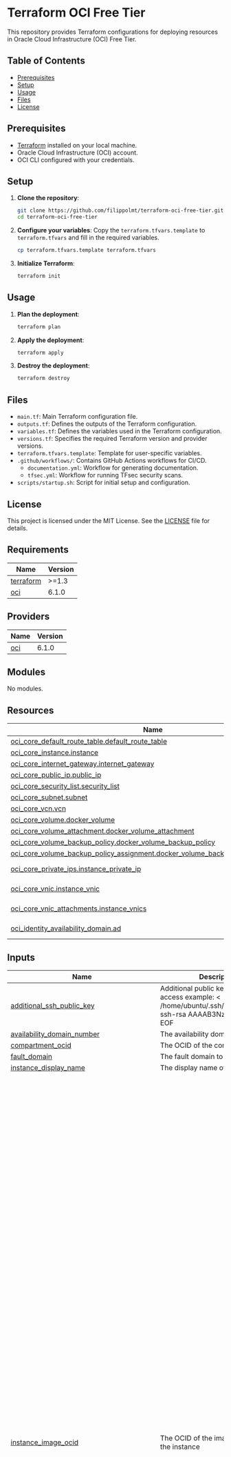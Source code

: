 # Terraform OCI Free Tier

This repository provides Terraform configurations for deploying resources in Oracle Cloud Infrastructure (OCI) Free Tier.

## Table of Contents

- [Prerequisites](#prerequisites)
- [Setup](#setup)
- [Usage](#usage)
- [Files](#files)
- [License](#license)

## Prerequisites

- [Terraform](https://www.terraform.io/downloads.html) installed on your local machine.
- Oracle Cloud Infrastructure (OCI) account.
- OCI CLI configured with your credentials.

## Setup

1. **Clone the repository**:
    ```bash
    git clone https://github.com/filippolmt/terraform-oci-free-tier.git
    cd terraform-oci-free-tier
    ```

2. **Configure your variables**:
    Copy the `terraform.tfvars.template` to `terraform.tfvars` and fill in the required variables.
    ```bash
    cp terraform.tfvars.template terraform.tfvars
    ```

3. **Initialize Terraform**:
    ```bash
    terraform init
    ```

## Usage

1. **Plan the deployment**:
    ```bash
    terraform plan
    ```

2. **Apply the deployment**:
    ```bash
    terraform apply
    ```

3. **Destroy the deployment**:
    ```bash
    terraform destroy
    ```

## Files

- `main.tf`: Main Terraform configuration file.
- `outputs.tf`: Defines the outputs of the Terraform configuration.
- `variables.tf`: Defines the variables used in the Terraform configuration.
- `versions.tf`: Specifies the required Terraform version and provider versions.
- `terraform.tfvars.template`: Template for user-specific variables.
- `.github/workflows/`: Contains GitHub Actions workflows for CI/CD.
    - `documentation.yml`: Workflow for generating documentation.
    - `tfsec.yml`: Workflow for running TFsec security scans.
- `scripts/startup.sh`: Script for initial setup and configuration.

## License

This project is licensed under the MIT License. See the [LICENSE](./LICENSE) file for details.

<!-- BEGIN_TF_DOCS -->
## Requirements

| Name | Version |
|------|---------|
| <a name="requirement_terraform"></a> [terraform](#requirement\_terraform) | >=1.3 |
| <a name="requirement_oci"></a> [oci](#requirement\_oci) | 6.1.0 |

## Providers

| Name | Version |
|------|---------|
| <a name="provider_oci"></a> [oci](#provider\_oci) | 6.1.0 |

## Modules

No modules.

## Resources

| Name | Type |
|------|------|
| [oci_core_default_route_table.default_route_table](https://registry.terraform.io/providers/oracle/oci/6.1.0/docs/resources/core_default_route_table) | resource |
| [oci_core_instance.instance](https://registry.terraform.io/providers/oracle/oci/6.1.0/docs/resources/core_instance) | resource |
| [oci_core_internet_gateway.internet_gateway](https://registry.terraform.io/providers/oracle/oci/6.1.0/docs/resources/core_internet_gateway) | resource |
| [oci_core_public_ip.public_ip](https://registry.terraform.io/providers/oracle/oci/6.1.0/docs/resources/core_public_ip) | resource |
| [oci_core_security_list.security_list](https://registry.terraform.io/providers/oracle/oci/6.1.0/docs/resources/core_security_list) | resource |
| [oci_core_subnet.subnet](https://registry.terraform.io/providers/oracle/oci/6.1.0/docs/resources/core_subnet) | resource |
| [oci_core_vcn.vcn](https://registry.terraform.io/providers/oracle/oci/6.1.0/docs/resources/core_vcn) | resource |
| [oci_core_volume.docker_volume](https://registry.terraform.io/providers/oracle/oci/6.1.0/docs/resources/core_volume) | resource |
| [oci_core_volume_attachment.docker_volume_attachment](https://registry.terraform.io/providers/oracle/oci/6.1.0/docs/resources/core_volume_attachment) | resource |
| [oci_core_volume_backup_policy.docker_volume_backup_policy](https://registry.terraform.io/providers/oracle/oci/6.1.0/docs/resources/core_volume_backup_policy) | resource |
| [oci_core_volume_backup_policy_assignment.docker_volume_backup_policy_assignment](https://registry.terraform.io/providers/oracle/oci/6.1.0/docs/resources/core_volume_backup_policy_assignment) | resource |
| [oci_core_private_ips.instance_private_ip](https://registry.terraform.io/providers/oracle/oci/6.1.0/docs/data-sources/core_private_ips) | data source |
| [oci_core_vnic.instance_vnic](https://registry.terraform.io/providers/oracle/oci/6.1.0/docs/data-sources/core_vnic) | data source |
| [oci_core_vnic_attachments.instance_vnics](https://registry.terraform.io/providers/oracle/oci/6.1.0/docs/data-sources/core_vnic_attachments) | data source |
| [oci_identity_availability_domain.ad](https://registry.terraform.io/providers/oracle/oci/6.1.0/docs/data-sources/identity_availability_domain) | data source |

## Inputs

| Name | Description | Type | Default | Required |
|------|-------------|------|---------|:--------:|
| <a name="input_additional_ssh_public_key"></a> [additional\_ssh\_public\_key](#input\_additional\_ssh\_public\_key) | Additional public key to use for SSH access example: <<EOF > /home/ubuntu/.ssh/authorized\_keys ssh-rsa AAAAB3NzaC1yc2EAA EOF | `string` | `""` | no |
| <a name="input_availability_domain_number"></a> [availability\_domain\_number](#input\_availability\_domain\_number) | The availability domain number | `number` | `1` | no |
| <a name="input_compartment_ocid"></a> [compartment\_ocid](#input\_compartment\_ocid) | The OCID of the compartment | `string` | n/a | yes |
| <a name="input_fault_domain"></a> [fault\_domain](#input\_fault\_domain) | The fault domain to deploy to | `string` | `"FAULT-DOMAIN-2"` | no |
| <a name="input_instance_display_name"></a> [instance\_display\_name](#input\_instance\_display\_name) | The display name of the instance | `string` | `"DockerHost"` | no |
| <a name="input_instance_image_ocid"></a> [instance\_image\_ocid](#input\_instance\_image\_ocid) | The OCID of the image to use for the instance | `map(any)` | <pre>{<br>  "af-johannesburg-1": "ocid1.image.oc1.af-johannesburg-1.aaaaaaaax333o2ycfo3kez6e2lcw5twqdrkfqrumo6hs3iwhdf27gnnbrx5a",<br>  "ap-chuncheon-1": "ocid1.image.oc1.ap-chuncheon-1.aaaaaaaac45fgllwh5rdl2chkf6xte2yjvqbtlaz7zkhrxs2pcmnlzjbfs5a",<br>  "ap-hyderabad-1": "ocid1.image.oc1.ap-hyderabad-1.aaaaaaaapmowuredsvjoajp2hxhrxxvk4zx6wlpoedptn2vn4jc67i4yzqqq",<br>  "ap-melbourne-1": "ocid1.image.oc1.ap-melbourne-1.aaaaaaaa5ottxpbcv44udrgaivtibl2kclq267g347mhkmxf7sukwe6rlowa",<br>  "ap-mumbai-1": "ocid1.image.oc1.ap-mumbai-1.aaaaaaaaq3emfywi6i7oyi5bzd4o2p4wqw3gq6l4r4wj5qd3azsicfq33iea",<br>  "ap-osaka-1": "ocid1.image.oc1.ap-osaka-1.aaaaaaaalkf7sczol3b2u3e4g365cb44vh2hlwv4y45p4sumobi2nxbrftzq",<br>  "ap-seoul-1": "ocid1.image.oc1.ap-seoul-1.aaaaaaaazsuvtlhqoe67xqgeazq62ykipstgv5ct3i62zfzezxd4tpgcaq2q",<br>  "ap-singapore-1": "ocid1.image.oc1.ap-singapore-1.aaaaaaaapptlp7yb5s6regbd77w2qylyi6d7brnnt3qm5vlmutgiq5jxfb4q",<br>  "ap-sydney-1": "ocid1.image.oc1.ap-sydney-1.aaaaaaaazltimyhsp3vogaujtizcsyauvz3avzyqwdbf7l3jcujj76vzpcna",<br>  "ap-tokyo-1": "ocid1.image.oc1.ap-tokyo-1.aaaaaaaahomava4u6ud4ztzysq3bnn6iktkyfvsthrvs4gjemkacfgpr53yq",<br>  "ca-montreal-1": "ocid1.image.oc1.ca-montreal-1.aaaaaaaa25pkd4hksfm4ryuvj7eendqoo4hel4flpe2lmhlgs3rkw34sam2q",<br>  "ca-toronto-1": "ocid1.image.oc1.ca-toronto-1.aaaaaaaafrhto7vi2lae4i5gki234znbj6i7iiodhychrxnmnzzkkscq45ua",<br>  "eu-amsterdam-1": "ocid1.image.oc1.eu-amsterdam-1.aaaaaaaamwi2yxo5mbwbxydz5it4talwzkzfknywqcxuopi3suu575eu2rja",<br>  "eu-frankfurt-1": "ocid1.image.oc1.eu-frankfurt-1.aaaaaaaapg6sk4uypeope6rsjdqgemtp7v4wu45din3eub47vfpwdjoymadq",<br>  "eu-madrid-1": "ocid1.image.oc1.eu-madrid-1.aaaaaaaaeoin77kq4jly4myzy7ap63iwmf6razdlftoyxvk7o2bcxnlyx56a",<br>  "eu-marseille-1": "ocid1.image.oc1.eu-marseille-1.aaaaaaaai5mwzo3turcncrh5zk2zbewqa7sn6fh26v74hosswed2zjuquj2q",<br>  "eu-milan-1": "ocid1.image.oc1.eu-milan-1.aaaaaaaasxksyjw24lp77uzemfqu2gtyledmksymjjom7m7d4koizg3goiza",<br>  "eu-paris-1": "ocid1.image.oc1.eu-paris-1.aaaaaaaagbmz6kz2it6ft64dgf7kvoevdy53soejx5ucudd5zwoifcavyh5q",<br>  "eu-stockholm-1": "ocid1.image.oc1.eu-stockholm-1.aaaaaaaast4rypafl2kho2g7nbqaec5tv3xdj4e5b6iuqdieurcionly2jna",<br>  "eu-zurich-1": "ocid1.image.oc1.eu-zurich-1.aaaaaaaajoochdylix7hfdf3e3kfsynhaztz5rtl3gacz6ke6ugw56icmuxa",<br>  "il-jerusalem-1": "ocid1.image.oc1.il-jerusalem-1.aaaaaaaaa2gspnrm6jdmxv4xqffjnvc5bu7xtmzptotcm2aygkvq3etwukkq",<br>  "me-abudhabi-1": "ocid1.image.oc1.me-abudhabi-1.aaaaaaaaghp5mezfrznk7yx5mfu5d75evrltrukaehkxzfmwlwn3vd47pxna",<br>  "me-dubai-1": "ocid1.image.oc1.me-dubai-1.aaaaaaaaxmqbxvp3tpa5rbp2swhfrmcbqok5vjhqhmqj6kmoy2c4j3olcgoq",<br>  "me-jeddah-1": "ocid1.image.oc1.me-jeddah-1.aaaaaaaa3o55xjoxggxzo3ufvzzyfpa26dx5fehernulxoctdir45hazyylq",<br>  "mx-monterrey-1": "ocid1.image.oc1.mx-monterrey-1.aaaaaaaaeasnsvrmjtnp2sa2emq2x63ixfdpq36mouj5qnz54x3yrsidiidq",<br>  "mx-queretaro-1": "ocid1.image.oc1.mx-queretaro-1.aaaaaaaawiewa5mlk7ty5ycfeqr77islx5ziiqm434kc35spf3ntazc6qahq",<br>  "sa-bogota-1": "ocid1.image.oc1.sa-bogota-1.aaaaaaaa4ogdfogwycxaxqhrngfd65rvahy4tcvjda2pgqggbfccjfpsvm6q",<br>  "sa-santiago-1": "ocid1.image.oc1.sa-santiago-1.aaaaaaaanrhvodnakgpu7f44w6oytaltc7x6pn6zirgri3ckyubcemlhpmxq",<br>  "sa-saopaulo-1": "ocid1.image.oc1.sa-saopaulo-1.aaaaaaaax4w5f5dsgxbsnu2c6iuf6wbwtfekrisjrzb6a77nlun75ap33vbq",<br>  "sa-valparaiso-1": "ocid1.image.oc1.sa-valparaiso-1.aaaaaaaauwwidibcvn4kts3qmhy4qqxjuaa32fanvqlziv2vc2zyeaw4gmva",<br>  "sa-vinhedo-1": "ocid1.image.oc1.sa-vinhedo-1.aaaaaaaalcyxi2by47atkj5pgmiwe3yiq4fe62i3nyhuqchgwmdtrfnxnhba",<br>  "uk-cardiff-1": "ocid1.image.oc1.uk-cardiff-1.aaaaaaaalkuehgqztca5mog32zcnhfnwx4xyn5pymvtcog2xbpcqfppdxxfa",<br>  "uk-london-1": "ocid1.image.oc1.uk-london-1.aaaaaaaadoqxyuecpc7z2oilbsorxypr4ssvkrvcsqnyoo5lciiel66wpsca",<br>  "us-ashburn-1": "ocid1.image.oc1.iad.aaaaaaaagxazxgs5mz5xglwm5i7a7pdphiu7f3h2u6njatz6akisfxdgjmwq",<br>  "us-chicago-1": "ocid1.image.oc1.us-chicago-1.aaaaaaaazn6piezti3khlsminniokag5cs7jiu3csqdiib3ex2jqv76qx3cq",<br>  "us-phoenix-1": "ocid1.image.oc1.phx.aaaaaaaafuu7f34bb6gzgbkif6nz5vhibhop4zugjjma723uhc562mplgfza",<br>  "us-sanjose-1": "ocid1.image.oc1.us-sanjose-1.aaaaaaaaapli23rbdkhfdejmayyckf7kfelei5ofn54jiunf7tcvpfsl4nuq"<br>}</pre> | no |
| <a name="input_instance_shape"></a> [instance\_shape](#input\_instance\_shape) | The shape of the instance | `string` | `"VM.Standard.A1.Flex"` | no |
| <a name="input_instance_shape_boot_volume_size_in_gbs"></a> [instance\_shape\_boot\_volume\_size\_in\_gbs](#input\_instance\_shape\_boot\_volume\_size\_in\_gbs) | The size of the boot volume in GBs | `string` | `"50"` | no |
| <a name="input_instance_shape_config_memory_in_gbs"></a> [instance\_shape\_config\_memory\_in\_gbs](#input\_instance\_shape\_config\_memory\_in\_gbs) | The amount of memory in GBs for the instance | `string` | `"24"` | no |
| <a name="input_instance_shape_config_ocpus"></a> [instance\_shape\_config\_ocpus](#input\_instance\_shape\_config\_ocpus) | The number of OCPUs for the instance | `string` | `"4"` | no |
| <a name="input_instance_shape_docker_volume_size_in_gbs"></a> [instance\_shape\_docker\_volume\_size\_in\_gbs](#input\_instance\_shape\_docker\_volume\_size\_in\_gbs) | The size of the docker volume in GBs | `string` | `"150"` | no |
| <a name="input_oracle_api_key_fingerprint"></a> [oracle\_api\_key\_fingerprint](#input\_oracle\_api\_key\_fingerprint) | The fingerprint of the public key | `string` | n/a | yes |
| <a name="input_oracle_api_private_key_path"></a> [oracle\_api\_private\_key\_path](#input\_oracle\_api\_private\_key\_path) | The path to the private key | `string` | `"~/.oci/oci_api_key.pem"` | no |
| <a name="input_region"></a> [region](#input\_region) | The region to deploy to | `string` | `"eu-milan-1"` | no |
| <a name="input_ssh_public_key"></a> [ssh\_public\_key](#input\_ssh\_public\_key) | The public key to use for SSH access | `string` | n/a | yes |
| <a name="input_tenancy_ocid"></a> [tenancy\_ocid](#input\_tenancy\_ocid) | The OCID of the tenancy | `string` | n/a | yes |
| <a name="input_user_ocid"></a> [user\_ocid](#input\_user\_ocid) | The OCID of the user to use for authentication | `string` | n/a | yes |
| <a name="input_vcn_cidr_block"></a> [vcn\_cidr\_block](#input\_vcn\_cidr\_block) | The CIDR block for the VCN | `string` | `"10.1.0.0/16"` | no |

## Outputs

| Name | Description |
|------|-------------|
| <a name="output_instance_id"></a> [instance\_id](#output\_instance\_id) | The OCID of the instance |
| <a name="output_private_ip"></a> [private\_ip](#output\_private\_ip) | The private IP of the instance |
| <a name="output_public_ip"></a> [public\_ip](#output\_public\_ip) | The public IP of the instance |
<!-- END_TF_DOCS -->
